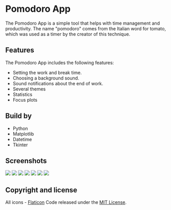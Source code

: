 
#  Pomodoro App
The Pomodoro App is a simple tool that helps with time management and productivity. The name "pomodoro" comes from the Italian word for tomato, which was used as a timer by the creator of this technique.


## Features
The Pomodoro App includes the following features:
-   Setting the work and break time.
-   Choosing a background sound.
-   Sound notifications about the end of work.
-   Several themes
-  Statistics
-  Focus plots
## Build by
- Python
- Matplotlib
- Datetime
- Tkinter

## Screenshots
![](https://i.imgur.com/z5tmV1O.png)
![](https://i.imgur.com/s91TRxm.png)
![](https://i.imgur.com/h2tAXoY.png)
![](https://i.imgur.com/LoZeOjb.png)
![](https://i.imgur.com/umF7AFb.png)
![](https://i.imgur.com/avqIYBt.png)
![](https://i.imgur.com/9zpBlOs.png)


## Copyright and license
All icons - <a href="https://www.flaticon.com">Flaticon</a>
 Code released under the  [MIT License](https://reponame/blob/master/LICENSE).

